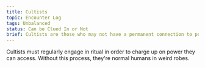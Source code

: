 ```yaml
---
title: Cultists
topic: Encounter Log
tags: Unbalanced
status: Can be Clued In or Not
brief: Cultists are those who may not have a permanent connection to power but tap it through rituals.
---
```


Cultists must regularly engage in ritual in order to charge up on power they can access. Without this process, they're normal humans in weird robes. 